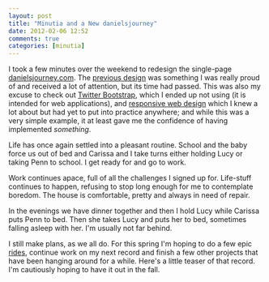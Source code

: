 ```yaml
---
layout: post
title: "Minutia and a New danielsjourney"
date: 2012-02-06 12:52
comments: true
categories: [minutia]
---
```


I took a few minutes over the weekend to redesign the single-page [danielsjourney.com]({{site.baseurl}}). The [previous design]({{site.baseurl}}/2011/01/22/new-danielsjourney/) was something I was really proud of and received a lot of attention, but its time had passed. This was also my excuse to check out [Twitter Bootstrap](http://twitter.github.com/bootstrap/), which I ended up not using (it is intended for web applications), and [responsive web design](http://www.alistapart.com/articles/responsive-web-design/) which I knew a lot about but had yet to put into practice anywhere; and while this was a very simple example, it at least gave me the confidence of having implemented *something*.

Life has once again settled into a pleasant routine. School and the baby force us out of bed and Carissa and I take turns either holding Lucy or taking Penn to school. I get ready for and go to work. 

Work continues apace, full of all the challenges I signed up for. Life-stuff continues to happen, refusing to stop long enough for me to contemplate boredom. The house is comfortable, pretty and always in need of repair. 

In the evenings we have dinner together and then I hold Lucy while Carissa puts Penn to bed. Then she takes Lucy and puts her to bed, sometimes falling asleep with her. I'm usually not far behind.

I still make plans, as we all do. For this spring I'm hoping to do a few epic [rides]({{site.baseurl}}/2011/10/23/century/), continue work on my next record and finish a few other projects that have been hanging around for a while. Here's a little teaser of that record. I'm cautiously hoping to have it out in the fall.
